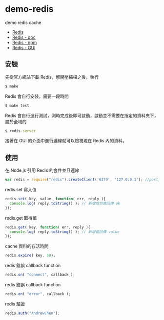 # demo-redis
demo redis cache

* [Redis](http://redis.io)
* [Redis - doc](http://redis.io/documentation)
* [Redis - npm](https://www.npmjs.com/package/redis)
* [Redis - GUI](http://redisdesktop.com)

## 安裝

先從官方網站下載 Redis，解開壓縮檔之後，執行

``` bat
$ make 
```

Redis 會自行安裝，需要一段時間

``` bat
$ make test
```

Redis 會自行進行測試，測時完成後即可啟動，啟動並不需要在指定的資料夾下，屬於全域的

``` bat
$ redis-server
```

接著在 GUI 的介面中進行連線就可以檢視現在 Redis 內的資料。


## 使用

在 Node.js 引用 Redis 的套件並且連線

``` js
var redis = require("redis").createClient('6379', '127.0.0.1'); //port, IP
```

redis.set 寫入值

``` js
redis.set( key, value, function( err, reply ){
  console.log( reply.toString() ); // 新增成功會回傳 ok
});
```

redis.get 取得值

``` js
redis.get( key, function( err, reply ){
  console.log( reply.toString() ); // 新增會回傳 value
});
```

cache 資料的存活時間

``` js
redis.expire( key, 60);
```

redis 錯誤 callback function

``` js
redis.on( "connect", callback );
```

redis 錯誤 callback function

``` js
redis.on( "error", callback );
```

redis 驗證

``` js
redis.auth("AndrewChen");
```